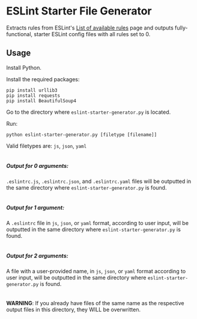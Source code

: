 # ESLint Starter File Generator

Extracts rules from ESLint's [List of available rules](https://eslint.org/docs/rules/) page and outputs fully-functional, starter ESLint config files with all rules set to 0.


## Usage

Install Python.

Install the required packages:

````
pip install urllib3
pip install requests
pip install BeautifulSoup4
````

Go to the directory where `eslint-starter-generator.py` is located.

Run:

````
python eslint-starter-generator.py [filetype [filename]]
````

Valid filetypes are: `js`, `json`, `yaml`
<br />
<br />
##### Output for 0 arguments:

`.eslintrc.js`, `.eslintrc.json`, and `.eslintrc.yaml` files will be outputted in the same directory where `eslint-starter-generator.py` is found.
<br />
<br />
##### Output for 1 argument:

A `.eslintrc` file in `js`, `json`, or `yaml` format, according to user input, will be outputted in the same directory where `eslint-starter-generator.py` is found.
<br />
<br />
##### Output for 2 arguments:

A file with a user-provided name, in `js`, `json`, or `yaml` format according to user input, will be outputted in the same directory where `eslint-starter-generator.py` is found.
<br />
<br />
<br />
**WARNING**: If you already have files of the same name as the respective output files in this directory, they WILL be overwritten.